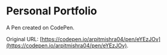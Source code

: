 # Personal Portfolio

A Pen created on CodePen.

Original URL: [https://codepen.io/arpitmishra04/pen/eYEzJOv](https://codepen.io/arpitmishra04/pen/eYEzJOv).

